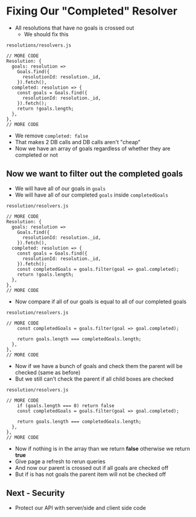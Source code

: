 # Fixing Our "Completed" Resolver
* All resolutions that have no goals is crossed out
    - We should fix this

`resolutions/resolvers.js`

```
// MORE CODE
Resolution: {
  goals: resolution =>
    Goals.find({
      resolutionId: resolution._id,
    }).fetch(),
  completed: resolution => {
    const goals = Goals.find({
      resolutionId: resolution._id,
    }).fetch();
    return !goals.length;
  },
},
// MORE CODE
```

* We remove `completed: false`
* That makes 2 DB calls and DB calls aren't "cheap"
* Now we have an array of goals regardless of whether they are completed or not

## Now we want to filter out the completed goals
* We will have all of our goals in `goals`
* We will have all of our completed `goals` inside `completedGoals`

`resolution/resolvers.js`

```
// MORE CODE
Resolution: {
  goals: resolution =>
    Goals.find({
      resolutionId: resolution._id,
    }).fetch(),
  completed: resolution => {
    const goals = Goals.find({
      resolutionId: resolution._id,
    }).fetch();
    const completedGoals = goals.filter(goal => goal.completed);
    return !goals.length;
  },
},
// MORE CODE
```

* Now compare if all of our goals is equal to all of our completed goals

`resolution/resolvers.js`

```
// MORE CODE
    const completedGoals = goals.filter(goal => goal.completed);

    return goals.length === completedGoals.length;
  },
},
// MORE CODE
```

* Now if we have a bunch of goals and check them the parent will be checked (same as before)
* But we still can't check the parent if all child boxes are checked

`resolution/resolvers.js`

```
// MORE CODE
    if (goals.length === 0) return false
    const completedGoals = goals.filter(goal => goal.completed);

    return goals.length === completedGoals.length;
  },
},
// MORE CODE
```

* Now if nothing is in the array than we return **false** otherwise we return **true**
* Give page a refresh to rerun queries
* And now our parent is crossed out if all goals are checked off
* But if is has not goals the parent item will not be checked off

## Next - Security
* Protect our API with server/side and client side code
